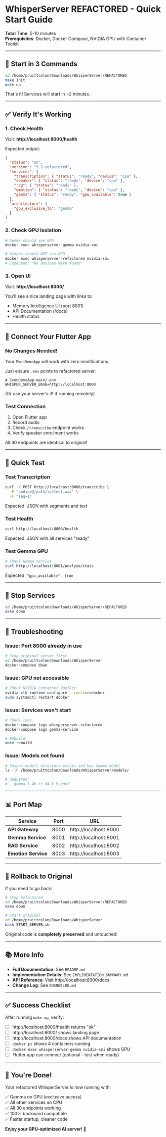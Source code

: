 # WhisperServer REFACTORED - Quick Start Guide

**Total Time**: 5-10 minutes  
**Prerequisites**: Docker, Docker Compose, NVIDIA GPU with Container Toolkit

---

## 🚀 **Start in 3 Commands**

```bash
cd /home/pruittcolon/Downloads/WhisperServer/REFACTORED
make init
make up
```

That's it! Services will start in ~2 minutes.

---

## ✅ **Verify It's Working**

### **1. Check Health**

Visit: **http://localhost:8000/health**

Expected output:
```json
{
  "status": "ok",
  "version": "3.2-refactored",
  "services": {
    "transcription": { "status": "ready", "device": "cpu" },
    "speaker": { "status": "ready", "device": "cpu" },
    "rag": { "status": "ready" },
    "emotion": { "status": "ready", "device": "cpu" },
    "gemma": { "status": "ready", "gpu_available": true }
  },
  "architecture": {
    "gpu_exclusive_to": "gemma"
  }
}
```

### **2. Check GPU Isolation**

```bash
# Gemma should see GPU
docker exec whisperserver-gemma nvidia-smi

# Others should NOT see GPU
docker exec whisperserver-refactored nvidia-smi
# Expected: "No devices were found"
```

### **3. Open UI**

Visit: **http://localhost:8000/**

You'll see a nice landing page with links to:
- Memory Intelligence UI (port 8001)
- API Documentation (/docs)
- Health status

---

## 📱 **Connect Your Flutter App**

### **No Changes Needed!**

Your `EvenDemoApp` will work with zero modifications.

Just ensure `.env` points to refactored server:

```
# EvenDemoApp-main/.env
WHISPER_SERVER_BASE=http://localhost:8000
```

(Or use your server's IP if running remotely)

### **Test Connection**

1. Open Flutter app
2. Record audio
3. Check `/transcribe` endpoint works
4. Verify speaker enrollment works

All 30 endpoints are identical to original!

---

## 🧪 **Quick Test**

### **Test Transcription**

```bash
curl -X POST http://localhost:8000/transcribe \
  -F "audio=@/path/to/test.wav" \
  -F "seq=1"
```

Expected: JSON with segments and text

### **Test Health**

```bash
curl http://localhost:8000/health
```

Expected: JSON with all services "ready"

### **Test Gemma GPU**

```bash
# Check Gemma service
curl http://localhost:8001/analyze/stats
```

Expected: `"gpu_available": true`

---

## 🛑 **Stop Services**

```bash
cd /home/pruittcolon/Downloads/WhisperServer/REFACTORED
make down
```

---

## 🔧 **Troubleshooting**

### **Issue: Port 8000 already in use**

```bash
# Stop original server first
cd /home/pruittcolon/Downloads/WhisperServer
docker-compose down
```

### **Issue: GPU not accessible**

```bash
# Check NVIDIA Container Toolkit
nvidia-ctk runtime configure --runtime=docker
sudo systemctl restart docker
```

### **Issue: Services won't start**

```bash
# Check logs
docker-compose logs whisperserver-refactored
docker-compose logs gemma-service

# Rebuild
make rebuild
```

### **Issue: Models not found**

```bash
# Ensure models directory exists and has Gemma model
ls -lh /home/pruittcolon/Downloads/WhisperServer/models/

# Required:
# - gemma-3-4b-it-Q4_K_M.gguf
```

---

## 📊 **Port Map**

| Service | Port | URL |
|---------|------|-----|
| **API Gateway** | 8000 | http://localhost:8000 |
| **Gemma Service** | 8001 | http://localhost:8001 |
| **RAG Service** | 8002 | http://localhost:8002 |
| **Emotion Service** | 8003 | http://localhost:8003 |

---

## 🔄 **Rollback to Original**

If you need to go back:

```bash
# Stop refactored
cd /home/pruittcolon/Downloads/WhisperServer/REFACTORED
make down

# Start original
cd /home/pruittcolon/Downloads/WhisperServer
bash START_SERVER.sh
```

Original code is **completely preserved** and untouched!

---

## 📚 **More Info**

- **Full Documentation**: See `README.md`
- **Implementation Details**: See `IMPLEMENTATION_SUMMARY.md`
- **API Reference**: Visit http://localhost:8000/docs
- **Change Log**: See `CHANGELOG.md`

---

## ✅ **Success Checklist**

After running `make up`, verify:

- [ ] http://localhost:8000/health returns "ok"
- [ ] http://localhost:8000/ shows landing page
- [ ] http://localhost:8000/docs shows API documentation
- [ ] `docker ps` shows 4 containers running
- [ ] `docker exec whisperserver-gemma nvidia-smi` shows GPU
- [ ] Flutter app can connect (optional - test when ready)

---

## 🎉 **You're Done!**

Your refactored WhisperServer is now running with:

✅ Gemma on GPU (exclusive access)  
✅ All other services on CPU  
✅ All 30 endpoints working  
✅ 100% backward compatible  
✅ Faster startup, cleaner code  

**Enjoy your GPU-optimized AI server! 🚀**


